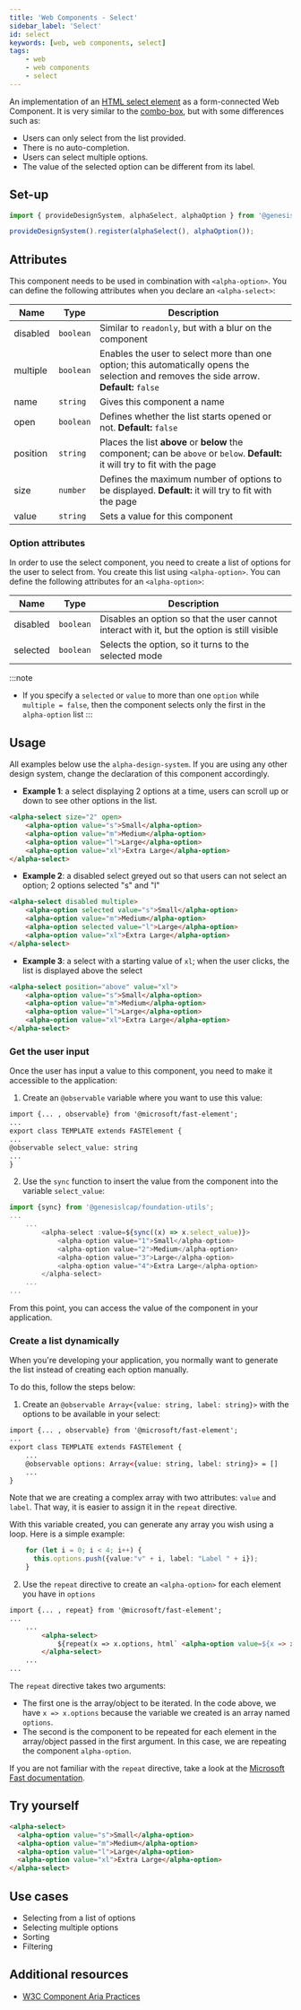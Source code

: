 ```yaml
---
title: 'Web Components - Select'
sidebar_label: 'Select'
id: select
keywords: [web, web components, select]
tags:
    - web
    - web components
    - select
---
```


<div class="select-examples">

An implementation of an [HTML select element](https://developer.mozilla.org/en-US/docs/Web/HTML/Element/select) as a form-connected Web Component. It is very similar to the [combo-box](../combobox/), but with some differences such as:

- Users can only select from the list provided.
- There is no auto-completion.
- Users can select multiple options.
- The value of the selected option can be different from its label.

## Set-up

```ts
import { provideDesignSystem, alphaSelect, alphaOption } from '@genesislcap/alpha-design-system';

provideDesignSystem().register(alphaSelect(), alphaOption());
```

## Attributes

This component needs to be used in combination with `<alpha-option>`. You can define the following attributes when you declare an `<alpha-select>`: 

| Name     | Type      | Description                                                                                                                           |
|----------|-----------|---------------------------------------------------------------------------------------------------------------------------------------|
| disabled | `boolean` | Similar to `readonly`, but with a blur on the component                                                                                  |
| multiple | `boolean` | Enables the user to select more than one option; this automatically opens the selection and removes the side arrow. **Default:** `false` | 
| name     | `string`  | Gives this component a name                                                                                                              |
| open     | `boolean` | Defines whether the list starts opened or not. **Default:** `false`                                                                      |
| position | `string`  | Places the list **above** or **below** the component; can be `above` or `below`. **Default:** it will try to fit with the page           | 
| size     | `number`  | Defines the maximum number of options to be displayed. **Default:** it will try to fit with the page                                     | 
| value    | `string`  | Sets a value for this component                                                                                                          | 


### Option attributes

In order to use the select component, you need to create a list of options for the user to select from. You create this
list using `<alpha-option>`. You can define the following attributes for an `<alpha-option>`:

| Name     | Type      | Description                                                                                  |
|----------|-----------|----------------------------------------------------------------------------------------------|
| disabled | `boolean` | Disables an option so that the user cannot interact with it, but the option is still visible |
| selected | `boolean` | Selects the option, so it turns to the selected mode                                         |

:::note
- If you specify a `selected` or `value` to more than one `option` while `multiple = false`, then the component selects only the first in the `alpha-option` list
:::

## Usage
All examples below use the `alpha-design-system`. If you are using any other design system, change the declaration of this component accordingly.

- **Example 1**: a select displaying 2 options at a time, users can scroll up or down to see other options in the list.
```html title="Example 1"
<alpha-select size="2" open>
    <alpha-option value="s">Small</alpha-option>
    <alpha-option value="m">Medium</alpha-option>
    <alpha-option value="l">Large</alpha-option>
    <alpha-option value="xl">Extra Large</alpha-option>
</alpha-select>
```
- **Example 2**: a disabled select greyed out so that users can not select an option; 2 options selected "s" and "l"
```html title="Example 2"
<alpha-select disabled multiple>
    <alpha-option selected value="s">Small</alpha-option>
    <alpha-option value="m">Medium</alpha-option>
    <alpha-option selected value="l">Large</alpha-option>
    <alpha-option value="xl">Extra Large</alpha-option>
</alpha-select>
```
- **Example 3**: a select with a starting value of `xl`; when the user clicks, the list is displayed above the select
```html title="Example 3"
<alpha-select position="above" value="xl">
    <alpha-option value="s">Small</alpha-option>
    <alpha-option value="m">Medium</alpha-option>
    <alpha-option value="l">Large</alpha-option>
    <alpha-option value="xl">Extra Large</alpha-option>
</alpha-select>
```

### Get the user input
Once the user has input a value to this component, you need to make it accessible to the application:

1. Create an `@observable` variable where you want to use this value:

```html {1,5}
import {... , observable} from '@microsoft/fast-element';
...
export class TEMPLATE extends FASTElement {
...
@observable select_value: string
...
}
```

2. Use the `sync` function to insert the value from the component into the variable `select_value`:

```typescript tile="Example 4" {1,4-9}
import {sync} from '@genesislcap/foundation-utils';
...
    ...
        <alpha-select :value=${sync((x) => x.select_value)}>
            <alpha-option value="1">Small</alpha-option>
            <alpha-option value="2">Medium</alpha-option>
            <alpha-option value="3">Large</alpha-option>
            <alpha-option value="4">Extra Large</alpha-option>
        </alpha-select>
    ...
...    
```

From this point, you can access the value of the component in your application.

### Create a list dynamically
When you're developing your application, you normally want to generate the list instead of creating each option manually.

To do this, follow the steps below:

1. Create an `@observable Array<{value: string, label: string}>` with the options to be available in your select:

```html {1,5}
import {... , observable} from '@microsoft/fast-element';
...
export class TEMPLATE extends FASTElement {
    ...
    @observable options: Array<{value: string, label: string}> = []
    ...
}
```

Note that we are creating a complex array with two attributes: `value` and `label`. That way, it is easier to assign it in the `repeat` directive.

With this variable created, you can generate any array you wish using a loop. Here is a simple example:

``` typescript
    for (let i = 0; i < 4; i++) {
      this.options.push({value:"v" + i, label: "Label " + i});
    }
```

2. Use the `repeat` directive to create an `<alpha-option>` for each element you have in `options`

```html {1,5}
import {... , repeat} from '@microsoft/fast-element';
...
    ...
        <alpha-select>
            ${repeat(x => x.options, html` <alpha-option value=${x => x.value}>${x => x.label}</alpha-option>`)}
        </alpha-select>
    ...
...    
```

The `repeat` directive takes two arguments:
- The first one is the array/object to be iterated. In the code above, we have `x => x.options` because the variable we created is an array named `options`.
- The second is the component to be repeated for each element in the array/object passed in the first argument. In this case, we are repeating the component `alpha-option`.


If you are not familiar with the `repeat` directive, take a look at the [Microsoft Fast documentation](https://www.fast.design/docs/fast-element/using-directives/#the-repeat-directive).

## Try yourself

```html title="try yourself" live
<alpha-select>
  <alpha-option value="s">Small</alpha-option>
  <alpha-option value="m">Medium</alpha-option>
  <alpha-option value="l">Large</alpha-option>
  <alpha-option value="xl">Extra Large</alpha-option>
</alpha-select>
```

## Use cases

- Selecting from a list of options
- Selecting multiple options
- Sorting
- Filtering

## Additional resources

- [W3C Component Aria Practices](https://www.w3.org/TR/wai-aria-practices-1.1/#Listbox)

</div>
